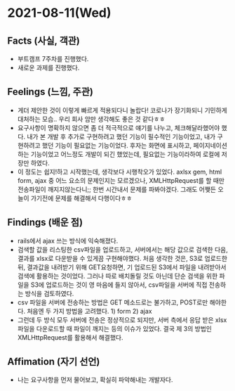 # 2021-08-11\(Wed\)

## Facts \(사실, 객관\)

* 부트캠프 7주차를 진행했다.
* 새로운 과제를 진행했다.

## Feelings \(느낌, 주관\)

* 게더 제안한 것이 이렇게 빠르게 적용되다니 놀랍다! 코로나가 장기화되니 기민하게 대처하는 모습.. 우리 회사 암만 생각해도 좋은 것 같다ㅎㅎ
* 요구사항이 명확하지 않으면 좀 더 적극적으로 얘기를 나누고, 체크해달라했어야 했다. 내가 본 개발 후 추가로 구현하려고 했던 기능이 필수적인 기능이었고, 내가 구현하려고 했던 기능이 필요없는 기능이었다. 후자는 화면에 표시하고, 페이지네이션하는 기능이었고 어느정도 개발이 되긴 했었는데, 필요없는 기능이라하여 로컬에 저장만 하였다.
* 이 정도는 쉽지!하고 시작했는데, 생각보다 시행착오가 있었다. axlsx gem, html form, ajax 중 어느 요소의 문제인지는 모르겠으나, XMLHttpRequest를 할 때만 전송파일이 깨지지않는다니;; 한번 시간내서 문제를 파봐야겠다. 그래도 어쨎든 오늘이 가기전에 문제를 해결해서 다행이다ㅎㅎ 

## Findings \(배운 점\)

* rails에서 ajax 쓰는 방식에 익숙해졌다.
* 검색할 값을 리스팅한 csv파일을 업로드하고, 서버에서는 해당 값으로 검색한 다음, 결과를 xlsx로 다운받을 수 있게끔 구현해야했다. 처음 생각한 것은, S3로 업로드한 뒤, 결과값을 내려받기 위해 GET요청하면, 기 업로드된 S3에서 파일을 내려받아서 검색에 활용하는 것이었다. 그러나 따로 배치돌릴 것도 아닌데 단순 검색을 위한 파일을 S3에 업로드하는 것이 영 마음에 들지 않아서, csv파일을 서버에 직접 전송하는 방식을 검토하였다.
* csv 파일을 서버에 전송하는 방법은 GET 메소드로는 불가하고, POST로만 해야한다. 처음엔 두 가지 방법을 고려했다. 1\) form 2\) ajax 
* 그런데 두 방식 모두 서버에 전송은 정상적으로 되지만, 서버 측에서 응답 받은 xlsx 파일을 다운로드할 때 파일이 깨지는 등의 이슈가 있었다. 결국 제 3의 방법인  XMLHttpRequest를 활용해서 해결했다.

## Affimation \(자기 선언\)

* 나는 요구사항을 먼저 물어보고, 확실히 파악해내는 개발자다.

